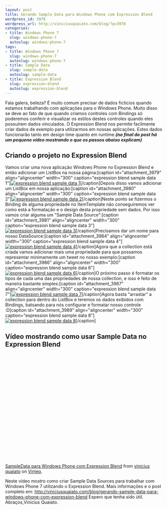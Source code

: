 ```yaml
--- 
layout: post
title: Gerando Sample Data para Windows Phone com Expression Blend
wordpress_id: 3978
wordpress_url: http://viniciusquaiato.com/blog/?p=3978
categories: 
- title: Windows Phone 7
  slug: windows-phone-7
  autoslug: windows-phone-7
tags: 
- title: Windows Phone 7
  slug: windows-phone-7
  autoslug: windows-phone-7
- title: Sample Data
  slug: sample-data
  autoslug: sample-data
- title: Expression Blend
  slug: expression-blend
  autoslug: expression-blend
---
```

Fala galera, beleza? É muito comum precisar de dados fictícios quando estamos trabalhando com aplicações para o Windows Phone. Muito disso se deve ao fato de que quando criamos controles com Bindings só poderemos conferir e visualizar os estilos destes controles quando eles possuírem dados vinculados. O Expression Blend nos permite facilmente criar dados de exemplo para utilizarmos em nossas aplicações. Estes dados funcionarão tanto em design time quanto em runtime.**_(no final do post há um pequeno vídeo mostrando o que os passos abaixo explicam)_**

## Criando o projeto no Expression Blend
Vamos criar uma nova aplicação Windows Phone no Expression Blend e então adicionar um ListBox na nossa página:[caption id="attachment_3979" align="aligncenter" width="300" caption="expression blend sample data 1"][![expression blend sample data 1](http://viniciusquaiato.com/images_posts/expression-blend-sample-data-1-300x255.png "expression blend sample data 1")](http://viniciusquaiato.com/images_posts/expression-blend-sample-data-1.png)[/caption]Depois disso vamos adicionar um ListBox em nossa aplicação:[caption id="attachment_3980" align="aligncenter" width="300" caption="expression blend sample data 2"][![expression blend sample data 2](http://viniciusquaiato.com/images_posts/expression-blend-sample-data-2-300x177.png "expression blend sample data 2")](http://viniciusquaiato.com/images_posts/expression-blend-sample-data-2.png)[/caption]Neste ponto se fizermos o Binding de alguma propriedade no ItemTemplate não conseguiremos ver como está a formatação e o design desta propriedade sem dados. Por isso vamos criar alguma um "Sample Data Source":[caption id="attachment_3981" align="aligncenter" width="300" caption="expression blend sample data 3"][![expression blend sample data 3](http://viniciusquaiato.com/images_posts/expression-blend-sample-data-3-300x231.png "expression blend sample data 3")](http://viniciusquaiato.com/images_posts/expression-blend-sample-data-3.png)[/caption]Precisamos dar um nome para nosso DataSource:[caption id="attachment_3984" align="aligncenter" width="300" caption="expression blend sample data 4"][![expression blend sample data 4](http://viniciusquaiato.com/images_posts/expression-blend-sample-data-4-300x145.png "expression blend sample data 4")](http://viniciusquaiato.com/images_posts/expression-blend-sample-data-4.png)[/caption]Agora que a collection está criada vamos adicionar mais uma propriedade para que possamos representar minimamente um tweet no nosso exemplo:[caption id="attachment_3986" align="aligncenter" width="300" caption="expression blend sample data 6"][![expression blend sample data 6](http://viniciusquaiato.com/images_posts/expression-blend-sample-data-6-300x236.png "expression blend sample data 6")](http://viniciusquaiato.com/images_posts/expression-blend-sample-data-6.png)[/caption]O próximo passo é formatar os tipos de cada uma das propriedades de nossa collection, e isso é feito de maneira bastante simples:[caption id="attachment_3987" align="aligncenter" width="300" caption="expression blend sample data 7"][![expression blend sample data 7](http://viniciusquaiato.com/images_posts/expression-blend-sample-data-7-300x178.png "expression blend sample data 7")](http://viniciusquaiato.com/images_posts/expression-blend-sample-data-7.png)[/caption]Agora basta "arrastar" a collection para dentro do ListBox e teremos os dados exibidos com Bindings, batsando para nós configurar e formatar nosso controle :D[caption id="attachment_3989" align="aligncenter" width="300" caption="expression blend sample data 8"][![expression blend sample data 8](http://viniciusquaiato.com/images_posts/expression-blend-sample-data-8-300x227.png "expression blend sample data 8")](http://viniciusquaiato.com/images_posts/expression-blend-sample-data-8.png)[/caption]

## Vídeo mostrando como usar Sample Data no Expression Blend
<object width="601" height="353"><param name="allowfullscreen" value="true" /><param name="allowscriptaccess" value="always" /><param name="movie" value="http://vimeo.com/moogaloop.swf?clip_id=27471960&amp;
    server=vimeo.com&amp;
    show_title=0&amp;
    show_byline=0&amp;
    show_portrait=0&amp;
    color=00adef&amp;
    fullscreen=1&amp;
    autoplay=0&amp;
    loop=0" /><embed src="http://vimeo.com/moogaloop.swf?clip_id=27471960&amp;
    server=vimeo.com&amp;
    show_title=0&amp;
    show_byline=0&amp;
    show_portrait=0&amp;
    color=00adef&amp;
    fullscreen=1&amp;
    autoplay=0&amp;
    loop=0" type="application/x-shockwave-flash" allowfullscreen="true" allowscriptaccess="always" width="601" height="353"></embed></object>
[SampleData para Windows Phone com Expression Blend](http://vimeo.com/27471960) from [vinicius quaiato](http://vimeo.com/user2557055) on [Vimeo](http://vimeo.com).

Neste vídeo mostro como criar Sample Data Sources para trabalhar com Windows Phone 7 utilizando o Expression Blend. Mais informações e o post completo em: http://viniciusquaiato.com/blog/gerando-sample-data-para-windows-phone-com-expression-blend
Espero que tenha sido útil. Abraços,Vinicius Quaiato.
